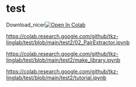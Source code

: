 # test
Download_nicer[![Open In Colab](https://colab.research.google.com/assets/colab-badge.svg)](https://colab.research.google.com/github/tkz-linglab/test/blob/main/test2/download_nicer.ipynb)


https://colab.research.google.com/github/tkz-linglab/test/blob/main/test2/02_PairExtractor.ipynb

https://colab.research.google.com/github/tkz-linglab/test/blob/main/test2/make_library.ipynb

https://colab.research.google.com/github/tkz-linglab/test/blob/main/test2/tutorial.ipynb

